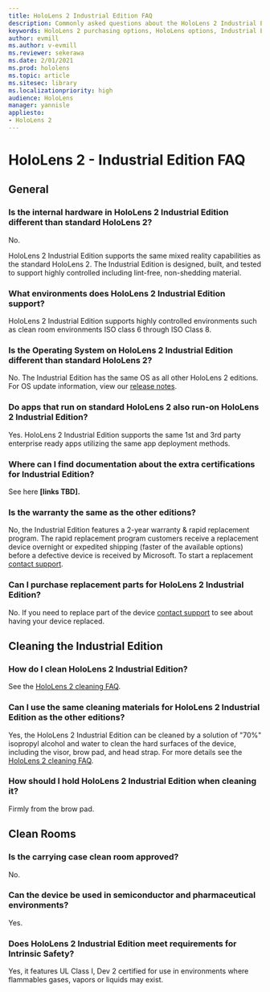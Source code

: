```yaml
---
title: HoloLens 2 Industrial Edition FAQ
description: Commonly asked questions about the HoloLens 2 Industrial Edition
keywords: HoloLens 2 purchasing options, HoloLens options, Industrial Edition
author: evmill
ms.author: v-evmill
ms.reviewer: sekerawa
ms.date: 2/01/2021
ms.prod: hololens
ms.topic: article
ms.sitesec: library
ms.localizationpriority: high
audience: HoloLens
manager: yannisle
appliesto:
- HoloLens 2
---
```


# HoloLens 2 - Industrial Edition FAQ

## General

### Is the internal hardware in HoloLens 2 Industrial Edition different than standard HoloLens 2?

No.

HoloLens 2 Industrial Edition supports the same mixed reality capabilities as the standard HoloLens 2. The Industrial Edition is designed, built, and tested to support highly controlled including lint-free, non-shedding material.

### What environments does HoloLens 2 Industrial Edition support?

HoloLens 2 Industrial Edition supports highly controlled environments such as clean room environments ISO class 6 through ISO Class 8.

### Is the Operating System on HoloLens 2 Industrial Edition different than standard HoloLens 2?

No. The Industrial Edition has the same OS as all other HoloLens 2 editions. For OS update information, view our [release notes](hololens-release-notes.md).

### Do apps that run on standard HoloLens 2 also run-on HoloLens 2 Industrial Edition?

Yes. HoloLens 2 Industrial Edition supports the same 1st and 3rd party enterprise ready apps utilizing the same app deployment methods.

### Where can I find documentation about the extra certifications for Industrial Edition?

See here  **[links TBD].**

### Is the warranty the same as the other editions?

No, the Industrial Edition features a 2-year warranty &amp; rapid replacement program. The rapid replacement program customers receive a replacement device overnight or expedited shipping (faster of the available options) before a defective device is received by Microsoft. To start a replacement [contact support](https://aka.ms/hololenssupport).

### Can I purchase replacement parts for HoloLens 2 Industrial Edition?

No. If you need to replace part of the device [contact support](https://aka.ms/hololenssupport) to see about having your device replaced.

## Cleaning the Industrial Edition

### How do I clean HoloLens 2 Industrial Edition?

See the [HoloLens 2 cleaning FAQ](hololens2-maintenance.md).

### Can I use the same cleaning materials for HoloLens 2 Industrial Edition as the other editions?

Yes, the HoloLens 2 Industrial Edition can be cleaned by a solution of "70%" isopropyl alcohol and water to clean the hard surfaces of the device, including the visor, brow pad, and head strap. For more details see the [HoloLens 2 cleaning FAQ](hololens2-maintenance.md).

### How should I hold HoloLens 2 Industrial Edition when cleaning it?

Firmly from the brow pad.

## Clean Rooms

### Is the carrying case clean room approved?

No.

### Can the device be used in semiconductor and pharmaceutical environments?

Yes.

### Does HoloLens 2 Industrial Edition meet requirements for Intrinsic Safety?

Yes, it features UL Class I, Dev 2 certified for use in environments where flammables gases, vapors or liquids may exist.
